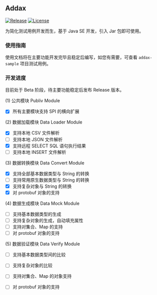 ## Addax

[![Release](https://img.shields.io/github/v/release/jitwxs/addax.svg)](https://github.com/jitwxs/addax/releases)
[![License](https://img.shields.io/badge/License-Apache%202.0-blue.svg)](https://opensource.org/licenses/Apache-2.0)

为简化测试用例开发而生，基于 Java SE 开发，引入 Jar 包即可使用。

### 使用指南

使用文档将在主要功能开发完毕且稳定后编写，如您有需要，可查看 `addax-sample` 项目测试用例。

### 开发进度

目前处于 Beta 阶段，待主要功能稳定后发布 Release 版本。

(1) 公共模块 Publiv Module

- [x] 所有主要模块支持 SPI 的横向扩展

(2) 数据加载模块 Data Loader Module 

- [x] 支持本地 CSV 文件解析
- [ ] 支持本地 JSON 文件解析
- [x] 支持远程 SELECT SQL 语句执行结果
- [ ] 支持本地 INSERT 文件解析
  
(3) 数据转换模块 Data Convert Module

- [x] 支持全部基本数据类型与 String 的转换
- [ ] 支持常用原生数据类型与 String 的转换
- [x] 支持复杂对象与 String 的转换
- [x] 对 protobuf 对象的支持

(4) 数据生成模块 Data Mock Module

- [ ] 支持基本数据类型的生成
- [ ] 支持复杂对象的生成，自动填充属性
- [ ] 支持对集合、Map 的支持
- [ ] 对 protobuf 对象的支持

(5) 数据验证模块 Data Verify Module

- [ ] 支持基本数据类型间的比较
- [ ] 支持复杂对象的比较
- [ ] 支持对集合、Map 的对象支持
- [ ] 对 protobuf 对象的支持

